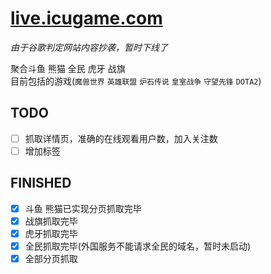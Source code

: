 # [live.icugame.com](http://live.icugame.com "icugame游戏直播聚合")

*由于谷歌判定网站内容抄袭，暂时下线了*

聚合斗鱼 熊猫 全民 虎牙 战旗  
目前包括的游戏(`魔兽世界` `英雄联盟` `炉石传说` `皇室战争` `守望先锋` `DOTA2`)

## TODO
- [ ] 抓取详情页，准确的在线观看用户数，加入关注数
- [ ] 增加标签

## FINISHED
- [x] 斗鱼 熊猫已实现分页抓取完毕
- [x] 战旗抓取完毕
- [x] 虎牙抓取完毕
- [x] 全民抓取完毕(外国服务不能请求全民的域名，暂时未启动)
- [x] 全部分页抓取
